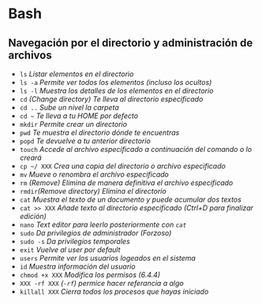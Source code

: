 # Bash

## Navegación por el directorio y administración de archivos

- `ls`       *Listar elementos en el directorio*
- `ls -a` *Permite ver todos los elementos (incluso los ocultos)*
- `ls -l` *Muestra los detalles de los elementos en el directorio*
- `cd`    *(Change directory) Te lleva al directorio especificado*
- `cd ..` *Sube un nivel la carpeta*
- `cd ~`  *Te lleva a tu HOME por defecto*
- `mkdir` *Permite crear un directorio*
- `pwd`   *Te muestra el directorio dónde te encuentras*
- `popd`  *Te devuelve a tu anterior directorio*
- `touch` *Accede al archivo especificado a continuación del comando o lo creará*
- `cp ~/ XXX` *Crea una copia del directorio o archivo especificado*
- `mv` *Mueve o renombra el archivo especificado*
- `rm` *(Remove) Elimina de manera definitiva el archivo especificado*
- `rmdir`*(Remove directory) Elimina el directorio*
- `cat` *Muestra el texto de un documento y puede acumular dos textos*
- `cat >> XXX` *Añade texto al directorio especificado (Ctrl+D para finalizar edición)*
- `nano` *Text editor para leerlo posteriormente con `cat`*
- `sudo` *Da privilegios de administrador (Forzoso)*
- `sudo -s` *Da privilegios temporales*
- `exit` *Vuelve al user por default*
- `users` *Permite ver los usuarios logeados en el sistema*
- `id` *Muestra información del usuario*
- `chmod +x XXX` *Modifica los permisos (6.4.4)*
- `XXX -rf XXX` *(`-rf`) permice hacer referancia a algo*
- `killall XXX` *Cierra todos los procesos que hayas iniciado*